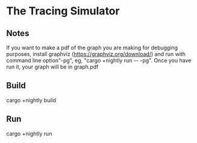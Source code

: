 # The Tracing Simulator

## Notes
If you want to make a pdf of the graph you are making for debugging purposes, install graphviz (https://graphviz.org/download/)
and run with command line option"-pg", eg, "cargo +nightly run -- -pg".  Once you have run it, your graph will be in graph.pdf

## Build
cargo +nightly build

## Run
cargo +nightly run



